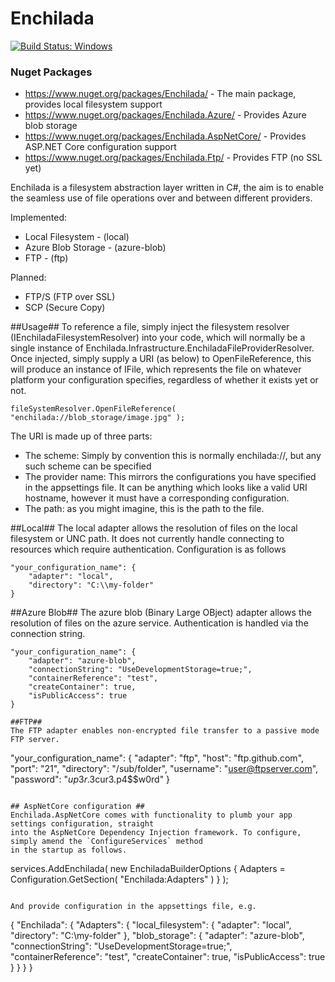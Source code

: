 # Enchilada
[![Build Status: Windows](https://ci.appveyor.com/api/projects/status/github/sparkeh9/enchilada?branch=master&svg=true)](https://ci.appveyor.com/api/projects/status/github/sparkeh9/enchilada?branch=master&svg=true)

### Nuget Packages ###
- https://www.nuget.org/packages/Enchilada/ - The main package, provides local filesystem support
- https://www.nuget.org/packages/Enchilada.Azure/ - Provides Azure blob storage
- https://www.nuget.org/packages/Enchilada.AspNetCore/ - Provides ASP.NET Core configuration support
- https://www.nuget.org/packages/Enchilada.Ftp/ - Provides FTP (no SSL yet)


Enchilada is a filesystem abstraction layer written in C#, the aim is to enable 
the seamless use of file operations over and between different providers.

Implemented:
- Local Filesystem - (local)
- Azure Blob Storage - (azure-blob)
- FTP - (ftp)

Planned:
- FTP/S (FTP over SSL)
- SCP (Secure Copy)

##Usage##
To reference a file, simply inject the filesystem resolver (IEnchiladaFilesystemResolver) into your code, which will normally be a single instance of Enchilada.Infrastructure.EnchiladaFileProviderResolver.
Once injected, simply supply a URI (as below) to OpenFileReference, this will produce an instance of IFile, which represents the file on whatever platform your configuration specifies, regardless of whether it exists yet or not.

```
fileSystemResolver.OpenFileReference( "enchilada://blob_storage/image.jpg" );
```

The URI is made up of three parts:
- The scheme: Simply by convention this is normally enchilada://, but any such scheme can be specified
- The provider name: This mirrors the configurations you have specified in the appsettings file. It can be anything which looks like a valid URI hostname, however it must have a corresponding configuration.
- The path: as you might imagine, this is the path to the file.

##Local##
The local adapter allows the resolution of files on the local filesystem or UNC path. 
It does not currently handle connecting to resources which require authentication.
Configuration is as follows
```
"your_configuration_name": {
	"adapter": "local",
	"directory": "C:\\my-folder"
}
```

##Azure Blob##
The azure blob (Binary Large OBject) adapter allows the resolution of files on the azure service.
Authentication is handled via the connection string.
```
"your_configuration_name": {
	"adapter": "azure-blob",
	"connectionString": "UseDevelopmentStorage=true;",
	"containerReference": "test",
	"createContainer": true,
	"isPublicAccess": true
}

##FTP##
The FTP adapter enables non-encrypted file transfer to a passive mode FTP server.
```
"your_configuration_name": {
	"adapter": "ftp",
	"host": "ftp.github.com",
	"port": "21",
	"directory": "/sub/folder",
	"username": "user@ftpserver.com",
	"password": "$up3r.$3cur3.p4$$w0rd"
}
```

## AspNetCore configuration ##
Enchilada.AspNetCore comes with functionality to plumb your app settings configuration, straight
into the AspNetCore Dependency Injection framework. To configure, simply amend the `ConfigureServices` method 
in the startup as follows.

```
services.AddEnchilada( new EnchiladaBuilderOptions
                        {
                            Adapters = Configuration.GetSection( "Enchilada:Adapters" )
                        } );
```

And provide configuration in the appsettings file, e.g.
```
{
  "Enchilada": {
    "Adapters": {
      "local_filesystem": {
        "adapter": "local",
        "directory": "C:\\my-folder"
      },
      "blob_storage": {
        "adapter": "azure-blob",
        "connectionString": "UseDevelopmentStorage=true;",
        "containerReference": "test",
        "createContainer": true,
        "isPublicAccess": true
      }
    }
  }
}
```
